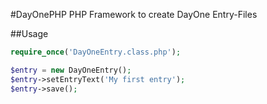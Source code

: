 #DayOnePHP
PHP Framework to create DayOne Entry-Files

##Usage

```php
require_once('DayOneEntry.class.php');

$entry = new DayOneEntry();
$entry->setEntryText('My first entry');
$entry->save();

```
